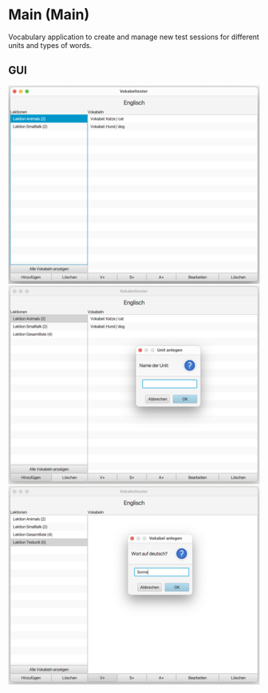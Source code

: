 # Main (Main)

Vocabulary application to create and manage new test sessions for different units and types of words.

## GUI

![Vocabulary Screenshot 1](../img/practical_9_01.png)
![Vocabulary Screenshot 2](../img/practical_9_02.png)
![Vocabulary Screenshot 3](../img/practical_9_03.png)